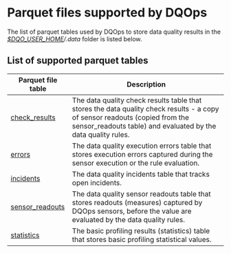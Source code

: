 # Parquet files supported by DQOps
The list of parquet tables used by DQOps to store data quality results in the *[$DQO_USER_HOME](../../dqo-concepts/dqops-user-home-folder.md)/.data* folder is listed below.


## List of supported parquet tables

| Parquet file table | Description |
|--------------------|-------------|
|[check_results](./check_results.md)|The data quality check results table that stores the data quality check results - a copy of sensor readouts (copied from the sensor_readouts table) and evaluated by the data quality rules.|
|[errors](./errors.md)|The data quality execution errors table that stores execution errors captured during the sensor execution or the rule evaluation.|
|[incidents](./incidents.md)|The data quality incidents table that tracks open incidents.|
|[sensor_readouts](./sensor_readouts.md)|The data quality sensor readouts table that stores readouts (measures) captured by DQOps sensors, before the value are evaluated by the data quality rules.|
|[statistics](./statistics.md)|The basic profiling results (statistics) table that stores basic profiling statistical values.|

